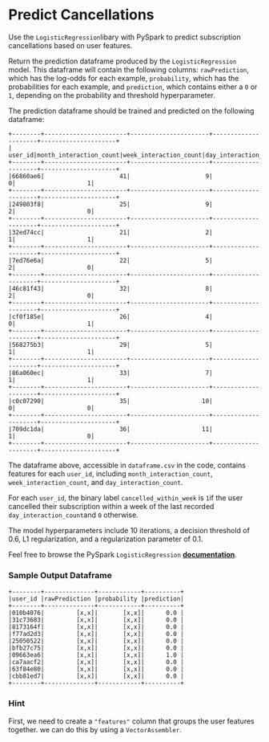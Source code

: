 ﻿# Predict Cancellations
Use the `LogisticRegression`libary with PySpark to predict subscription cancellations based on user features.

Return the prediction dataframe produced by the `LogisticRegression` model. This dataframe will contain the following columns: `rawPrediction`, which has the log-odds for each example, `probability`, which has the probabilities for each example, and `prediction`, which contains either a `0` or `1`, depending on the probability and threshold hyperparameter. 

The prediction dataframe should be trained and predicted on the following dataframe:
```
+--------+-----------------------+----------------------+---------------------+---------------------+
| user_id|month_interaction_count|week_interaction_count|day_interaction_count|cancelled_within_week|
+--------+-----------------------+----------------------+---------------------+---------------------+
|66860ae6|                     41|                     9|                    0|                    1|
+--------+-----------------------+----------------------+---------------------+---------------------+
|249803f8|                     25|                     9|                    2|                    0|
+--------+-----------------------+----------------------+---------------------+---------------------+
|32ed74cc|                     21|                     2|                    1|                    1|
+--------+-----------------------+----------------------+---------------------+---------------------+
|7ed76e6a|                     22|                     5|                    2|                    0|
+--------+-----------------------+----------------------+---------------------+---------------------+
|46c81f43|                     32|                     8|                    2|                    0|
+--------+-----------------------+----------------------+---------------------+---------------------+
|cf0f185e|                     26|                     4|                    0|                    1|
+--------+-----------------------+----------------------+---------------------+---------------------+
|568275b3|                     29|                     5|                    1|                    1|
+--------+-----------------------+----------------------+---------------------+---------------------+
|86a060ec|                     33|                     7|                    1|                    1|
+--------+-----------------------+----------------------+---------------------+---------------------+
|c0c07290|                     35|                    10|                    0|                    0|
+--------+-----------------------+----------------------+---------------------+---------------------+
|709dc1da|                     36|                    11|                    1|                    0|
+--------+-----------------------+----------------------+---------------------+---------------------+
```
The dataframe above, accessible in `dataframe.csv` in the code, contains features for each `user_id`, including `month_interaction_count`, `week_interaction_count`, and `day_interaction_count`.

For each `user_id`, the binary label `cancelled_within_week` is `1`if the user cancelled their subscription within a week of the last recorded `day_interaction_count`and `0` otherwise.

The model hyperparameters include 10 iterations, a decision threshold of 0.6, L1 regularization, and a regularization parameter of 0.1.

Feel free to browse the PySpark `LogisticRegression` [**documentation**](https://spark.apache.org/docs/latest/api/python/reference/api/pyspark.ml.classification.LogisticRegression.html).

### Sample Output Dataframe
```
+--------+--------------+------------+----------+
|user_id |rawPrediction |probability |prediction|
+--------+--------------+------------+----------+ 
|010b4076|         [x,x]|       [x,x]|      0.0 |
|31c73683|         [x,x]|       [x,x]|      0.0 |
|8173164f|         [x,x]|       [x,x]|      0.0 |
|f77ad2d3|         [x,x]|       [x,x]|      0.0 |
|25050522|         [x,x]|       [x,x]|      0.0 |
|bfb27c75|         [x,x]|       [x,x]|      0.0 |
|09663ea6|         [x,x]|       [x,x]|      1.0 |
|ca7aacf2|         [x,x]|       [x,x]|      0.0 |
|63f84e80|         [x,x]|       [x,x]|      0.0 |
|cbb81ed7|         [x,x]|       [x,x]|      0.0 |
+--------+--------------+------------+----------+ 
```

### Hint

First, we need to create a `"features"` column that groups the user features together. we can do this by using a `VectorAssembler`.
